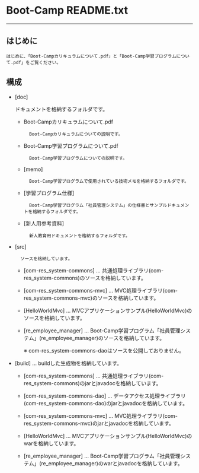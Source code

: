 
# Boot-Camp README.txt

-------------------------------------------------------------------------------

## はじめに
  
    はじめに、「Boot-Campカリキュラムについて.pdf」と「Boot-Camp学習プログラムについて.pdf」をご覧ください。



## 構成

* [doc]
    
    ドキュメントを格納するフォルダです。
        
        
    - Boot-Campカリキュラムについて.pdf 
        
            Boot-Campカリキュラムについての説明です。
            

    - Boot-Camp学習プログラムについて.pdf
    
            Boot-Camp学習プログラムについての説明です。
            
            
    - [memo]                           
            
            Boot-Camp学習プログラムで使用されている技術メモを格納するフォルダです。
            
            
    - [学習プログラム仕様]                
            
            Boot-Camp学習プログラム「社員管理システム」の仕様書とサンプルドキュメントを格納するフォルダです。
            
            
    - [新人用参考資料]               
            
            新人教育用ドキュメントを格納するフォルダです。



* [src]

        ソースを格納しています。


    - [com-res_system-commons]         … 共通処理ライブラリ(com-res_system-commons)のソースを格納しています。

    - [com-res_system-commons-mvc]      … MVC処理ライブラリ(com-res_system-commons-mvc)のソースを格納しています。

    - [HelloWorldMvc]                   … MVCアプリケーションサンプル(HelloWorldMvc)のソースを格納しています。

    - [re_employee_manager]             … Boot-Camp学習プログラム「社員管理システム」(re_employee_manager)のソースを格納しています。

      ※ com-res_system-commons-daoはソースを公開しておりません。



* [build]     …  buildした生成物を格納しています。

    - [com-res_system-commons]          … 共通処理ライブラリ(com-res_system-commons)のjarとjavadocを格納しています。

    - [com-res_system-commons-dao]      … データアクセス処理ライブラリ(com-res_system-commons-dao)のjarとjavadocを格納しています。

    - [com-res_system-commons-mvc]      … MVC処理ライブラリ(com-res_system-commons-mvc)のjarとjavadocを格納しています。

    - [HelloWorldMvc]                   … MVCアプリケーションサンプル(HelloWorldMvc)のwarを格納しています。

    - [re_employee_manager]            … Boot-Camp学習プログラム「社員管理システム」(re_employee_manager)のwarとjavadocを格納しています。



